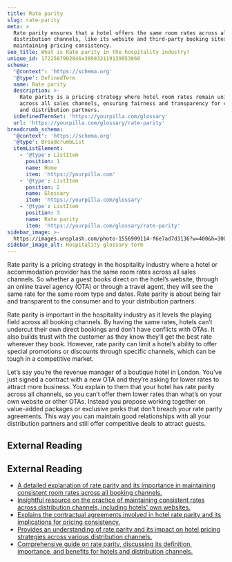 ```yaml
---
title: Rate parity
slug: rate-parity
meta: >
  Rate parity ensures that a hotel offers the same room rates across all
  distribution channels, like its website and third-party booking sites,
  maintaining pricing consistency.
seo_title: What is Rate parity in the hospitality industry?
unique_id: 1722587902846x389832119139953860
schema:
  '@context': 'https://schema.org'
  '@type': DefinedTerm
  name: Rate parity
  description: >-
    Rate parity is a pricing strategy where hotel room rates remain uniform
    across all sales channels, ensuring fairness and transparency for consumers
    and distribution partners.
  inDefinedTermSet: 'https://yourpilla.com/glossary'
  url: 'https://yourpilla.com/glossary/rate-parity'
breadcrumb_schema:
  '@context': 'https://schema.org'
  '@type': BreadcrumbList
  itemListElement:
    - '@type': ListItem
      position: 1
      name: Home
      item: 'https://yourpilla.com'
    - '@type': ListItem
      position: 2
      name: Glossary
      item: 'https://yourpilla.com/glossary'
    - '@type': ListItem
      position: 3
      name: Rate parity
      item: 'https://yourpilla.com/glossary/rate-parity'
sidebar_image: >-
  https://images.unsplash.com/photo-1556909114-f6e7ad7d3136?w=400&h=300&fit=crop&auto=format
sidebar_image_alt: Hospitality glossary term
---
```


Rate parity is a pricing strategy in the hospitality industry where a hotel or accommodation provider has the same room rates across all sales channels. So whether a guest books direct on the hotel’s website, through an online travel agency (OTA) or through a travel agent, they will see the same rate for the same room type and dates. Rate parity is about being fair and transparent to the consumer and to your distribution partners.

Rate parity is important in the hospitality industry as it levels the playing field across all booking channels. By having the same rates, hotels can’t undercut their own direct bookings and don’t have conflicts with OTAs. It also builds trust with the customer as they know they’ll get the best rate wherever they book. However, rate parity can limit a hotel’s ability to offer special promotions or discounts through specific channels, which can be tough in a competitive market.

Let’s say you’re the revenue manager of a boutique hotel in London. You’ve just signed a contract with a new OTA and they’re asking for lower rates to attract more business. You explain to them that your hotel has rate parity across all channels, so you can’t offer them lower rates than what’s on your own website or other OTAs. Instead you propose working together on value-added packages or exclusive perks that don’t breach your rate parity agreements. This way you can maintain good relationships with all your distribution partners and still offer competitive deals to attract guests.

## External Reading



## External Reading

*   [A detailed explanation of rate parity and its importance in maintaining consistent room rates across all booking channels.](https://www.littlehotelier.com/blog/get-more-bookings/rate-parity-best-practice-small-hotels/)
*   [Insightful resource on the practice of maintaining consistent rates across distribution channels, including hotels' own websites.](https://www.mylighthouse.com/resources/insights/what-is-hotel-rate-parity)
*   [Explains the contractual agreements involved in hotel rate parity and its implications for pricing consistency.](https://www.netsuite.com/portal/resource/articles/accounting/hotel-rate-parity.shtml)
*   [Provides an understanding of rate parity and its impact on hotel pricing strategies across various distribution channels.](https://www.cloudbeds.com/articles/rate-parity/)
*   [Comprehensive guide on rate parity, discussing its definition, importance, and benefits for hotels and distribution channels.](https://www.altexsoft.com/blog/rate-parity/)
